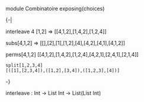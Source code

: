 module Combinatoire exposing(choices)

{-|

interleave 4 [1,2]
 => [[4,1,2],[1,4,2],[1,2,4]]



subs[4,1,2]
=> [[],[2],[1],[1,2],[4],[4,2],[4,1],[4,1,2]]    




perms[4,1,2]
[[4,1,2],[1,4,2],[1,2,4],[4,2,1],[2,4,1],[2,1,4]]



    split[1,2,3,4]
    [([1],[2,3,4]),([1,2],[3,4]),([1,2,3],[4])]



-}


interleave : Int ->  List Int -> List(List Int)

